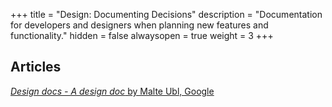 +++
title = "Design: Documenting Decisions"
description = "Documentation for developers and designers when planning new features and functionality."
hidden = false
alwaysopen = true
weight = 3
+++

## Articles

[*Design docs - A design doc* by Malte Ubl, Google](https://medium.com/@cramforce/design-docs-a-design-doc-a152f4484c6b)